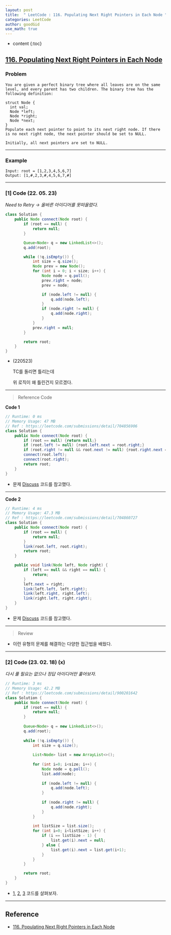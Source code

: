 ```yaml
---
layout: post
title:  " LeetCode : 116. Populating Next Right Pointers in Each Node "
categories: LeetCode
author: goodGid
use_math: true
---
```

* content
{:toc}

## [116. Populating Next Right Pointers in Each Node](https://leetcode.com/problems/populating-next-right-pointers-in-each-node)

### Problem

```
You are given a perfect binary tree where all leaves are on the same level, and every parent has two children. The binary tree has the following definition:

struct Node {
  int val;
  Node *left;
  Node *right;
  Node *next;
}
Populate each next pointer to point to its next right node. If there is no next right node, the next pointer should be set to NULL.

Initially, all next pointers are set to NULL.
```


---

### Example

```
Input: root = [1,2,3,4,5,6,7]
Output: [1,#,2,3,#,4,5,6,7,#]
```

---

### [1] Code (22. 05. 23)

*Need to Retry -> 올바른 아이디어를 못떠올렸다.*

``` java
class Solution {
    public Node connect(Node root) {
        if (root == null) {
            return null;
        }

        Queue<Node> q = new LinkedList<>();
        q.add(root);

        while (!q.isEmpty()) {
            int size = q.size();
            Node prev = new Node();
            for (int i = 0; i < size; i++) {
                Node node = q.poll();
                prev.right = node;
                prev = node;

                if (node.left != null) {
                    q.add(node.left);
                }
                if (node.right != null) {
                    q.add(node.right);
                }
            }
            prev.right = null;
        }

        return root;
    }
}
```

* (220523) 

  TC를 돌리면 틀리는데

  위 로직이 왜 틀린건지 모르겠다.

---

> Reference Code

**Code 1**

``` java
// Runtime: 0 ms
// Memory Usage: 47 MB
// Ref : https://leetcode.com/submissions/detail/704856906
class Solution {
    public Node connect(Node root) {
        if (root == null) {return null;}
        if (root.left != null) {root.left.next = root.right;}
        if (root.right != null && root.next != null) {root.right.next = root.next.left;}
        connect(root.left);
        connect(root.right);
        return root;
    }
}
```

* 문제 [Discuss](https://leetcode.com/problems/populating-next-right-pointers-in-each-node/discuss/962728/Java-0ms-with-visual-explanation) 코드를 참고했다.

---

**Code 2**

``` java
// Runtime: 4 ms
// Memory Usage: 47.3 MB
// Ref : https://leetcode.com/submissions/detail/704860727
class Solution {
    public Node connect(Node root) {
        if (root == null) {
            return null;
        }
        link(root.left, root.right);
        return root;
    }

    public void link(Node left, Node right) {
        if (left == null && right == null) {
            return;
        }
        left.next = right;
        link(left.left, left.right);
        link(left.right, right.left);
        link(right.left, right.right);
    }
}
```

* 문제 [Discuss](https://leetcode.com/problems/populating-next-right-pointers-in-each-node/discuss/37520/Simple-recursive-Java-solution-O(1)-space-O(n)-time) 코드를 참고했다.

---

> Review

* 이런 유형의 문제를 해결하는 다양한 접근법을 배웠다.

---

### [2] Code (23. 02. 18) (x)

*다시 풀 필요는 없으나 정답 아이디어만 훑어보자.*

``` java
// Runtime: 3 ms
// Memory Usage: 42.2 MB
// Ref : https://leetcode.com/submissions/detail/900201642
class Solution {
    public Node connect(Node root) {
        if (root == null) {
            return null;
        }
        
        Queue<Node> q = new LinkedList<>();
        q.add(root);
        
        while (!q.isEmpty()) {
            int size = q.size();
            
            List<Node> list = new ArrayList<>();
            
            for (int i=0; i<size; i++) {
                Node node = q.poll();
                list.add(node);
                
                if (node.left != null) {
                    q.add(node.left);
                }
                
                if (node.right != null) {
                    q.add(node.right);
                }
            }
            
            int listSize = list.size();
            for (int i=0; i<listSize; i++) {
                if (i == listSize - 1) {
                    list.get(i).next = null;
                } else {
                    list.get(i).next = list.get(i+1);
                }
            }
        }

        return root;
    }
}
```

* [1](https://leetcode.com/submissions/detail/704860727/), [2](https://leetcode.com/submissions/detail/704856906/), [3](https://leetcode.com/submissions/detail/464176151/) 코드를 살펴보자.


---

## Reference

* [116. Populating Next Right Pointers in Each Node](https://leetcode.com/problems/populating-next-right-pointers-in-each-node)